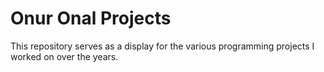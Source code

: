 # Onur Onal Projects
This repository serves as a display for the various programming projects I worked on over the years.

